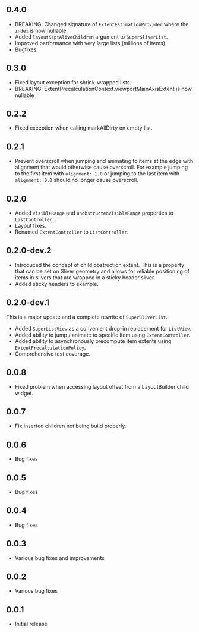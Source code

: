 ## 0.4.0

* BREAKING: Changed signature of `ExtentEstimationProvider` where the `index` is now nullable.
* Added `layoutKeptAliveChildren` argument to `SuperSliverList`.
* Improved performance with very large lists (millions of items).
* Bugfixes

## 0.3.0

* Fixed layout exception for shrink-wrapped lists.
* BREAKING: ExtentPrecalculationContext.viewportMainAxisExtent is now nullable

## 0.2.2

* Fixed exception when calling markAllDirty on empty list.

## 0.2.1

* Prevent overscroll when jumping and animating to items at the edge with alignment that would otherwise cause overscroll. For example jumping to the first item with `alignment: 1.0` or jumping to the last item with `alignment: 0.0` should no longer cause overscroll.

## 0.2.0

* Added `visibleRange` and `unobstructedVisibleRange` properties to `ListController`.
* Layout fixes.
* Renamed `ExtentController` to `ListController`.

## 0.2.0-dev.2

* Introduced the concept of child obstruction extent. This is a property that
  can be set on Sliver geometry and allows for reliable positioning of items
  in slivers that are wrapped in a sticky header sliver.
* Added sticky headers to example.

## 0.2.0-dev.1

This is a major update and a complete rewrite of `SuperSliverList`.
* Added `SuperListView` as a convenient drop-in replacement for `ListView`.
* Added ability to jump / animate to specific item using `ExtentController`.
* Added ability to asynchronously precompute item extents using `ExtentPrecalculationPolicy`.
* Comprehensive test coverage.

## 0.0.8

* Fixed problem when accessing layout offset from a LayoutBuilder child widget.

## 0.0.7

* Fix inserted children not being build properly.

## 0.0.6

* Bug fixes

## 0.0.5

* Bug fixes

## 0.0.4

* Bug fixes

## 0.0.3

* Various bug fixes and improvements

## 0.0.2

* Various bug fixes

## 0.0.1

* Initial release


